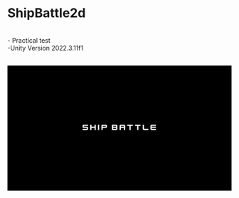# ShipBattle2d
<br> 
- Practical test <br>
 -Unity Version  2022.3.11f1 
 <br><br>

[<img src = 'https://github.com/jfpiovesa/TestShipBattle2d/blob/main/Imags/Screenshot%202023-11-27%20150650.png'>](https://jfpiovesa.github.io/TestShipBattle2d/)

   
